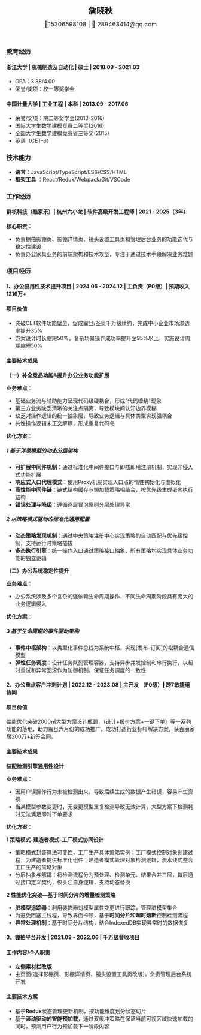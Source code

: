 <div style="display: flex; flex-direction: column; justify-content: center; align-items: center">
  <div style="font-size: 22px; margin: 10px 0px"><strong>詹晓秋</strong></div>
  <div style="font-size: 16px; margin: 2px 0px 27px 0">📱15306598108 | 📧 289463414@qq.com</div>
</div>

### 教育经历

#### 浙江大学 | 机械制造及自动化 | 硕士 | 2018.09 - 2021.03

- GPA：3.38/4.00
- 荣誉/奖项：校一等奖学金

#### 中国计量大学 | 工业工程 | 本科 | 2013.09 - 2017.06

- 荣誉/奖项：院二等奖学金(2013-2016)
- 国际大学生数学建模竞赛二等奖(2016)
- 全国大学生数学建模竞赛省三等奖(2015)
- 英语（CET-6）

### 技术能力

- **语言**：JavaScript/TypeScript/ES6/CSS/HTML
- **框架工具** ：React/Redux/Webpack/Git/VSCode

### 工作经历

#### 群核科技（酷家乐）| 杭州六小龙 | 软件高级开发工程师 | 2021 - 2025（3年）

**核心职责：**

- 负责棚拍影棚页、影棚详情页、镜头设置工具页和管理后台业务的功能迭代与稳定性建设
- 负责办公家具业务的前端架构和技术攻坚，专注于通过技术手段解决业务难题

### 项目经历

#### 1、办公易用性技术提升项目 | 2024.05 - 2024.12 | 主负责（P0级）| 预期收入1216万+

#### 项目价值

- 突破CET软件功能壁垒，促成震旦/圣奥千万级续约，完成中小企业市场渗透率提升35%
- 方案设计时长缩短50%，复杂场景操作成功率提升至95%以上，实施设计周期缩短50%

#### 主要技术成果

**（一）补全竞品功能&提升办公业务功能扩展**

**业务难点**：

- 基础业务流与辅助能力呈现代码级硬耦合，形成"代码缠绕"现象
- 第三方业务缺乏清晰的关注点隔离，导致模块间认知边界模糊
- 缺乏对操作逻辑的统一抽象层，导致业务逻辑与具体类型实现强耦合
- 共性操作逻辑未正交解耦，形成重复代码岛

**优化方案**：

##### 1 基于洋葱模型的动态分层架构

- **可扩展中间件机制**：通过标准化中间件接口与即插即用注册机制，实现非侵入式功能扩展
- **响应式入口代理模式**：使用Proxy机制实现入口点的惰性初始化与虚拟化
- **高性能中间件链**：链式结构缓存与懒加载策略相结合，按优先级生成嵌套执行结构
- **错误处理与降级**：遵循逐层冒泡原则分层处理异常

##### 2 以策略模式驱动的标准化通用配置

- **动态策略发现机制**：通过中央策略注册中心实现策略的自动匹配与优先级控制，支持运行时策略插拔
- **多态执行引擎**：统一操作入口通过策略接口抽象，所有策略均实现具体业务功能的独立逻辑

**（二）办公系统稳定性提升**

**业务难点：**

- 办公系统涉及多个复杂的强依赖生命周期操作，不同生命周期阶段具有庞大的业务逻辑侵入

**优化方案：**

##### 3 基于生命周期的事件驱动架构

- **事件中枢架构**：以类型化事件总线为系统中枢，实现[发布-订阅]的松耦合通信模型
- **弹性任务调度**：设计任务队列管理容器，支持异步并发控制和串行执行，以超时重试和异常回滚作为防御机制，保证任务调度的一致性

#### 2、办公重点客户冲刺计划 | 2022.12 - 2023.08 | 主开发 （P0级）| 跨7敏捷组协同

#### 项目价值

性能优化突破2000㎡大型方案设计瓶颈，（设计+报价方案+一键下单）等一系列功能的落地，助力震旦六月份的成功推广，成功打造行业标杆解决方案，获百丽家居200万+新签合同。

#### 主要技术成果

**装配检测引擎通用性设计**

**业务难点**：

- 因用户误操作行为未被检测出来，导致后续生成的数据产生错误，容易产生资损
- 当某模型参数变更时，无变更模型重复检测导致无效计算，大型方案下检测耗时无法满足即时下单要求

**优化方案**：

**1 策略模式-建造者模式-工厂模式协同设计**

- 策略模式封装算法可变性，工厂生产具体策略实例；工厂模式控制对象创建过程，为建造者提供标准化组件；建造者模式管理对象检测逻辑，流水线式整合工厂生产的策略对象
- 分层抽象与解耦：将检测流程分为预处理、检测单元、结果合并三层，每层通过接口定义契约，仅关注自身逻辑，支持动态替换

**2 性能优化突破—基于时间分片的增量检测策略**

- **脏模型追踪器**：利用装饰器对模型属性变更进行跟踪，管理脏模型集合
- 为避免阻塞主线程，导致界面卡顿，基于**时间分片和超时熔断**控制检测流程
- **异常处理机制**：基于时间分片结构，结合IndexedDB实现异常时的数据恢复

#### 3、棚拍平台开发 | 2021.09 - 2022.06 | 千万级营收项目

#### 工作内容/个人职责

- **左侧素材栏改版**
- 主页面(选择影棚页、影棚详情页、镜头设置工具页改版)，负责管理后台系统开发

#### 主要技术方案

- 基于**Redux**状态管理更新机制，按功能维度划分状态切片
- 基于**滚动驱动的智能预加载**，通过双缓冲策略在保证当前可视区域快速加载的同时，预测用户行为预加载下一阶段内容
